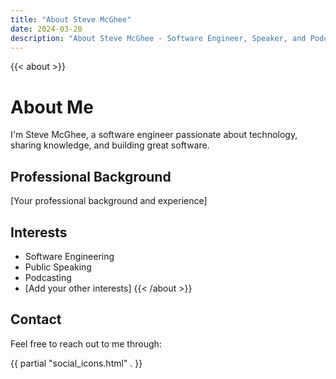 ```yaml
---
title: "About Steve McGhee"
date: 2024-03-20
description: "About Steve McGhee - Software Engineer, Speaker, and Podcaster"
---
```


{{< about >}}
# About Me

I'm Steve McGhee, a software engineer passionate about technology, sharing knowledge, and building great software. 

## Professional Background

[Your professional background and experience]

## Interests

- Software Engineering
- Public Speaking
- Podcasting
- [Add your other interests]
{{< /about >}}

## Contact

Feel free to reach out to me through:

{{ partial "social_icons.html" . }} 